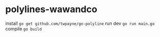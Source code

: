 # polylines-wawandco

install `go get github.com/twpayne/go-polyline`
run dev `go run main.go`
compile `go build`
